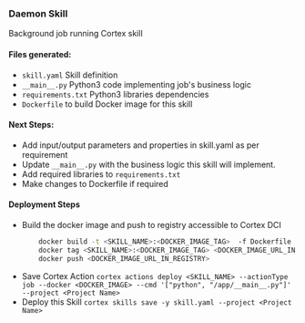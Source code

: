 ### Daemon Skill

Background job running Cortex skill

#### Files generated:
* `skill.yaml` Skill definition
* `__main__.py` Python3 code implementing job's business logic
* `requirements.txt` Python3 libraries dependencies
* `Dockerfile` to build Docker image for this skill

#### Next Steps:
* Add input/output parameters and properties in skill.yaml as per requirement 
* Update `__main__.py` with the business logic this skill will implement.
* Add required libraries to `requirements.txt` 
* Make changes to Dockerfile if required 

#### Deployment Steps
* Build the docker image and push to registry accessible to Cortex DCI
    ```bash
        docker build -t <SKILL_NAME>:<DOCKER_IMAGE_TAG>  -f Dockerfile .
        docker tag <SKILL_NAME>:<DOCKER_IMAGE_TAG> <DOCKER_IMAGE_URL_IN_REGISTRY>
        docker push <DOCKER_IMAGE_URL_IN_REGISTRY>
    ```
* Save Cortex Action `cortex actions deploy <SKILL_NAME> --actionType job --docker <DOCKER_IMAGE> --cmd '["python", "/app/__main__.py"]'  --project <Project Name>`
* Deploy this Skill `cortex skills save -y skill.yaml --project <Project Name>`
